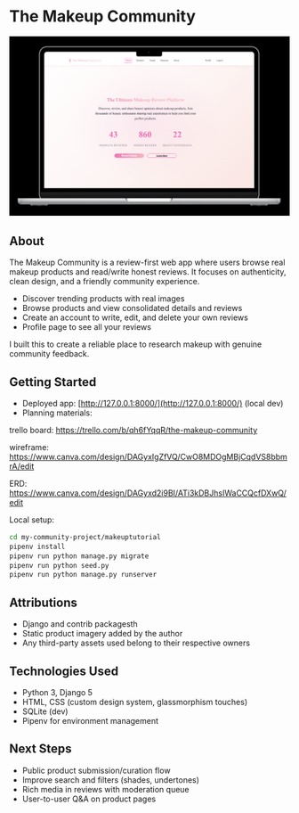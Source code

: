 # The Makeup Community

![DEMO](my-community-project/makeuptutorial/polls/static/img/webapp/demo-TheMakeupCommunity.png)

## About
The Makeup Community is a review-first web app where users browse real makeup products and read/write honest reviews. It focuses on authenticity, clean design, and a friendly community experience.

- Discover trending products with real images
- Browse products and view consolidated details and reviews
- Create an account to write, edit, and delete your own reviews
- Profile page to see all your reviews

I built this to create a reliable place to research makeup with genuine community feedback.

## Getting Started
- Deployed app: [http://127.0.0.1:8000/](http://127.0.0.1:8000/) (local dev)
- Planning materials:

trello board: https://trello.com/b/qh6fYqqR/the-makeup-community

wireframe: https://www.canva.com/design/DAGyxIgZfVQ/CwO8MDOgMBjCqdVS8bbmrA/edit

ERD: https://www.canva.com/design/DAGyxd2i9BI/ATi3kDBJhsIWaCCQcfDXwQ/edit

Local setup:
```bash
cd my-community-project/makeuptutorial
pipenv install
pipenv run python manage.py migrate
pipenv run python seed.py
pipenv run python manage.py runserver
```

## Attributions
- Django and contrib packagesth
- Static product imagery added by the author
- Any third-party assets used belong to their respective owners

## Technologies Used
- Python 3, Django 5
- HTML, CSS (custom design system, glassmorphism touches)
- SQLite (dev)
- Pipenv for environment management

## Next Steps
- Public product submission/curation flow
- Improve search and filters (shades, undertones)
- Rich media in reviews with moderation queue
- User-to-user Q&A on product pages
